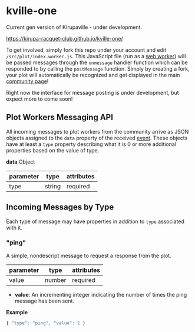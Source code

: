 # kville-one
Current gen version of Kirupaville - under development.

https://kirupa-racquet-club.github.io/kville-one/

To get involved, simply fork this repo under your account and edit `/src/plot/index.worker.js`.  This JavaScript file (run as a [web worker](https://developer.mozilla.org/en-US/docs/Web/API/Web_Workers_API/Using_web_workers)) will be passed messages through the `onmessage` handler function which can be responded to by calling the `postMessage` function.  Simply by creating a fork, your plot will automatically be recognized and get displayed in the main [community page](https://kirupa-racquet-club.github.io/kville-one/)!

Right now the interface for message posting is under development, but expect more to come soon!

## Plot Workers Messaging API

All incoming messages to plot workers from the community arrive as JSON objects assigned to the `data` property of the received [event](https://developer.mozilla.org/en-US/docs/Web/API/MessageEvent). These objects have at least a `type` property describing what it is 0 or more additional properties based on the value of type.

**data**:Object

parameter | type | attributes
---|---|---
type | string | required

## Incoming Messages by Type

Each type of message may have properties in addition to `type` associated with it.

### "ping"

A simple, nondescript message to request a response from the plot.

parameter | type | attributes
---|---|---
value | number | required

* **value**: An incrementing integer indicating the number of times the ping message has been sent.

**Example**
```js
{ "type": "ping", "value": 1 }
```
